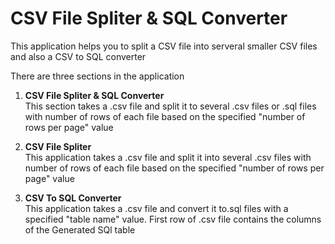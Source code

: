 # CSV File Spliter & SQL Converter
This application helps you to split a CSV file into serveral smaller CSV files and also a CSV to SQL converter

There are three sections in the application

1. <b>CSV File Spliter & SQL Converter</b> <br/>
This section takes a .csv file and split it to several .csv files or .sql files with number of rows of each file based on the specified "number of rows per page" value

2. <b>CSV File Spliter</b><br/>
This application takes a .csv file and split it into several .csv files with number of rows of each file based on the specified "number of rows per page" value

3. <b>CSV To SQL Converter</b><br/> 
 This application takes a .csv file and convert it to.sql files with a specified "table name" value. First row of .csv file contains the columns of the Generated SQl table
 
